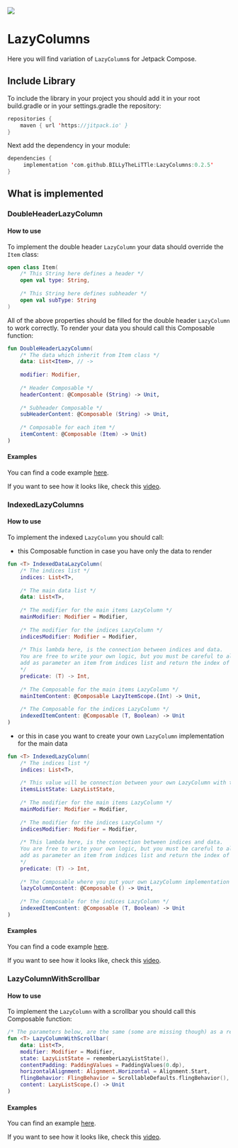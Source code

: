 [![](https://jitpack.io/v/BILLyTheLiTTle/LazyColumns.svg)](https://jitpack.io/#BILLyTheLiTTle/LazyColumns)

# LazyColumns
Here you will find variation of `LazyColumn`s for Jetpack Compose.

## Include Library
To include the library in your project you should add it in your root build.gradle or in your settings.gradle the repository:
```kotlin
repositories {
	maven { url 'https://jitpack.io' }
}
```
Next add the dependency in your module:
```kotlin
dependencies {
	 implementation 'com.github.BILLyTheLiTTle:LazyColumns:0.2.5'
}
```

## What is implemented

### DoubleHeaderLazyColumn
#### How to use
To implement the double header `LazyColumn` your data should override the `Item` class:
```kotlin
open class Item(
    /* This String here defines a header */
    open val type: String,
    
    /* This String here defines subheader */
    open val subType: String
)
```
All of the above properties should be filled for the double header `LazyColumn` to work correctly.
To render your data you should call this Composable function:
```kotlin
fun DoubleHeaderLazyColumn(
    /* The data which inherit from Item class */
    data: List<Item>, // -> 
    
    modifier: Modifier,
    
    /* Header Composable */
    headerContent: @Composable (String) -> Unit,
    
    /* Subheader Composable */
    subHeaderContent: @Composable (String) -> Unit,
    
    /* Composable for each item */
    itemContent: @Composable (Item) -> Unit)
)
```

#### Examples
You can find a code example [here](https://github.com/BILLyTheLiTTle/LazyColumns/blob/main/app/src/main/java/com/billythelittle/lazycolumnsexample/doubleheader/ExampleBoubleHeaderList.kt).

If you want to see how it looks like, check this [video](https://youtu.be/VXfqgaCA_6w).

### IndexedLazyColumns
#### How to use
To implement the indexed `LazyColumn` you should call:
 - this Composable function in case you have only the data to render
```kotlin
fun <T> IndexedDataLazyColumn(
    /* The indices list */
    indices: List<T>,
    
    /* The main data list */
    data: List<T>,
    
    /* The modifier for the main items LazyColumn */
    mainModifier: Modifier = Modifier,
    
    /* The modifier for the indices LazyColumn */
    indicesModifier: Modifier = Modifier,
    
    /* This lambda here, is the connection between indices and data. 
    You are free to write your own logic, but you must be careful to always 
    add as parameter an item from indices list and return the index of an item from data.
    */
    predicate: (T) -> Int,
    
    /* The Composable for the main items LazyColumn */
    mainItemContent: @Composable LazyItemScope.(Int) -> Unit,
    
    /* The Composable for the indices LazyColumn */
    indexedItemContent: @Composable (T, Boolean) -> Unit
)
```
 - or this in case you want to create your own `LazyColumn` implementation for the main data
```kotlin
fun <T> IndexedLazyColumn(
    /* The indices list */
    indices: List<T>,
    
    /* This value will be connection between your own LazyColumn with the indices */
    itemsListState: LazyListState,
    
    /* The modifier for the main items LazyColumn */
    mainModifier: Modifier = Modifier,
    
    /* The modifier for the indices LazyColumn */
    indicesModifier: Modifier = Modifier,
    
    /* This lambda here, is the connection between indices and data. 
    You are free to write your own logic, but you must be careful to always 
    add as parameter an item from indices list and return the index of an item from data.
    */
    predicate: (T) -> Int,
    
    /* The Composable where you put your own LazyColumn implementation */
    lazyColumnContent: @Composable () -> Unit,
    
    /* The Composable for the indices LazyColumn */
    indexedItemContent: @Composable (T, Boolean) -> Unit
)
```
#### Examples
You can find a code example [here](https://github.com/BILLyTheLiTTle/LazyColumns/blob/main/app/src/main/java/com/billythelittle/lazycolumnsexample/indexed/ExampleIndexedLazyColumns.kt).

If you want to see how it looks like, check this [video](https://youtu.be/-LvYbSgeMwU).

### LazyColumnWithScrollbar
#### How to use
To implement the `LazyColumn` with a scrollbar you should call this Composable function:
```kotlin
/* The parameters below, are the same (some are missing though) as a regular LazyColumn implementation */
fun <T> LazyColumnWithScrollbar(
    data: List<T>,
    modifier: Modifier = Modifier,
    state: LazyListState = rememberLazyListState(),
    contentPadding: PaddingValues = PaddingValues(0.dp),
    horizontalAlignment: Alignment.Horizontal = Alignment.Start,
    flingBehavior: FlingBehavior = ScrollableDefaults.flingBehavior(),
    content: LazyListScope.() -> Unit
)
```
#### Examples
You can find an example [here](https://github.com/BILLyTheLiTTle/LazyColumns/blob/main/app/src/main/java/com/billythelittle/lazycolumnsexample/scrollbar/ExampleLazyColumnsWithScrollbar.kt).

If you want to see how it looks like, check this [video](https://youtube.com/shorts/YQ6H26Sf6CM).
